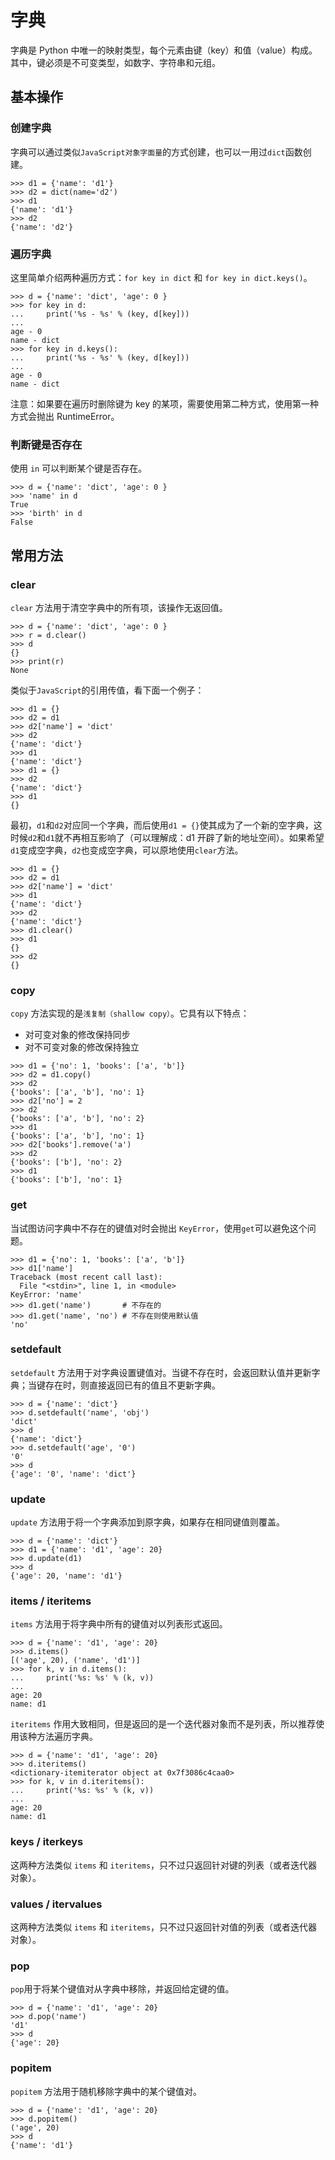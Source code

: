 # 字典

字典是 Python 中唯一的映射类型，每个元素由键（key）和值（value）构成。其中，键必须是不可变类型，如数字、字符串和元组。

## 基本操作

### 创建字典

字典可以通过类似`JavaScript对象字面量`的方式创建，也可以一用过`dict`函数创建。

```shell
>>> d1 = {'name': 'd1'}
>>> d2 = dict(name='d2')
>>> d1
{'name': 'd1'}
>>> d2
{'name': 'd2'}
```

### 遍历字典

这里简单介绍两种遍历方式：`for key in dict` 和 `for key in dict.keys()`。

```shell
>>> d = {'name': 'dict', 'age': 0 }
>>> for key in d:
...     print('%s - %s' % (key, d[key]))
...
age - 0
name - dict
>>> for key in d.keys():
...     print('%s - %s' % (key, d[key]))
...
age - 0
name - dict
```

注意：如果要在遍历时删除键为 key 的某项，需要使用第二种方式，使用第一种方式会抛出 RuntimeError。

### 判断键是否存在

使用 `in` 可以判断某个键是否存在。

```shell
>>> d = {'name': 'dict', 'age': 0 }
>>> 'name' in d
True
>>> 'birth' in d
False
```

## 常用方法

### clear

`clear` 方法用于清空字典中的所有项，该操作无返回值。

```shell
>>> d = {'name': 'dict', 'age': 0 }
>>> r = d.clear()
>>> d
{}
>>> print(r)
None
```

类似于`JavaScript`的引用传值，看下面一个例子：

```shell
>>> d1 = {}
>>> d2 = d1
>>> d2['name'] = 'dict'
>>> d2
{'name': 'dict'}
>>> d1
{'name': 'dict'}
>>> d1 = {}
>>> d2
{'name': 'dict'}
>>> d1
{}
```

最初，`d1`和`d2`对应同一个字典，而后使用`d1 = {}`使其成为了一个新的空字典，这时候`d2`和`d1`就不再相互影响了（可以理解成：d1 开辟了新的地址空间）。如果希望`d1`变成空字典，`d2`也变成空字典，可以原地使用`clear`方法。

```shell
>>> d1 = {}
>>> d2 = d1
>>> d2['name'] = 'dict'
>>> d1
{'name': 'dict'}
>>> d2
{'name': 'dict'}
>>> d1.clear()
>>> d1
{}
>>> d2
{}
```

### copy

`copy` 方法实现的是`浅复制（shallow copy）`。它具有以下特点：

- 对可变对象的修改保持同步
- 对不可变对象的修改保持独立

```shell
>>> d1 = {'no': 1, 'books': ['a', 'b']}
>>> d2 = d1.copy()
>>> d2
{'books': ['a', 'b'], 'no': 1}
>>> d2['no'] = 2
>>> d2
{'books': ['a', 'b'], 'no': 2}
>>> d1
{'books': ['a', 'b'], 'no': 1}
>>> d2['books'].remove('a')
>>> d2
{'books': ['b'], 'no': 2}
>>> d1
{'books': ['b'], 'no': 1}
```

### get

当试图访问字典中不存在的键值对时会抛出 `KeyError`，使用`get`可以避免这个问题。

```shell
>>> d1 = {'no': 1, 'books': ['a', 'b']}
>>> d1['name']
Traceback (most recent call last):
  File "<stdin>", line 1, in <module>
KeyError: 'name'
>>> d1.get('name')       # 不存在的
>>> d1.get('name', 'no') # 不存在则使用默认值
'no'
```

### setdefault

`setdefault` 方法用于对字典设置键值对。当键不存在时，会返回默认值并更新字典；当键存在时，则直接返回已有的值且不更新字典。

```shell
>>> d = {'name': 'dict'}
>>> d.setdefault('name', 'obj')
'dict'
>>> d
{'name': 'dict'}
>>> d.setdefault('age', '0')
'0'
>>> d
{'age': '0', 'name': 'dict'}
```

### update

`update` 方法用于将一个字典添加到原字典，如果存在相同键值则覆盖。

```shell
>>> d = {'name': 'dict'}
>>> d1 = {'name': 'd1', 'age': 20}
>>> d.update(d1)
>>> d
{'age': 20, 'name': 'd1'}
```

### items / iteritems

`items` 方法用于将字典中所有的键值对以列表形式返回。

```shell
>>> d = {'name': 'd1', 'age': 20}
>>> d.items()
[('age', 20), ('name', 'd1')]
>>> for k, v in d.items():
...     print('%s: %s' % (k, v))
...
age: 20
name: d1
```

`iteritems` 作用大致相同，但是返回的是一个迭代器对象而不是列表，所以推荐使用该种方法遍历字典。

```shell
>>> d = {'name': 'd1', 'age': 20}
>>> d.iteritems()
<dictionary-itemiterator object at 0x7f3086c4caa0>
>>> for k, v in d.iteritems():
...     print('%s: %s' % (k, v))
...
age: 20
name: d1
```

### keys / iterkeys

这两种方法类似 `items` 和 `iteritems`，只不过只返回针对键的列表（或者迭代器对象）。

### values / itervalues

这两种方法类似 `items` 和 `iteritems`，只不过只返回针对值的列表（或者迭代器对象）。

### pop

`pop`用于将某个键值对从字典中移除，并返回给定键的值。

```shell
>>> d = {'name': 'd1', 'age': 20}
>>> d.pop('name')
'd1'
>>> d
{'age': 20}
```

### popitem

`popitem` 方法用于随机移除字典中的某个键值对。

```shell
>>> d = {'name': 'd1', 'age': 20}
>>> d.popitem()
('age', 20)
>>> d
{'name': 'd1'}
```
